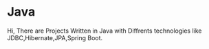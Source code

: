 # Java
Hi, There are Projects Written in Java with Diffrents technologies like
JDBC,Hibernate,JPA,Spring Boot.
